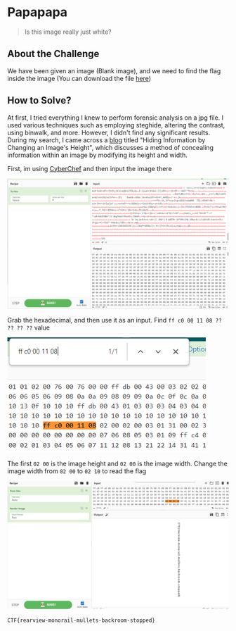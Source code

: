 # Papapapa
> Is this image really just white?

## About the Challenge
We have been given an image (Blank image), and we need to find the flag inside the image (You can download the file [here](d2e5b38d584108c2b63150e7a073b8c104972ee59b83f5ee44d9ef6ae0118b4ad57e64cb328d7e8b839989ae741f793ded5fef7f51f7ecbbaaeaa716312f18c9.zip))

## How to Solve?
At first, I tried everything I knew to perform forensic analysis on a jpg file. I used various techniques such as employing steghide, altering the contrast, using binwalk, and more. However, I didn't find any significant results. During my search, I came across a [blog](https://cyberhacktics.com/hiding-information-by-changing-an-images-height/) titled "Hiding Information by Changing an Image's Height", which discusses a method of concealing information within an image by modifying its height and width.

First, im using [CyberChef](https://gchq.github.io/CyberChef/) and then input the image there

![tohex](images/tohex.png)

Grab the hexadecimal, and then use it as an input. Find `ff c0 00 11 08 ?? ?? ?? ??` value

![find_hex](images/find_hex.png)

The first `02 00` is the image height and `02 00` is the image width. Change the image width from `02 00` to `02 10` to read the flag

![flag](images/flag.png)

```
CTF{rearview-monorail-mullets-backroom-stopped}
```